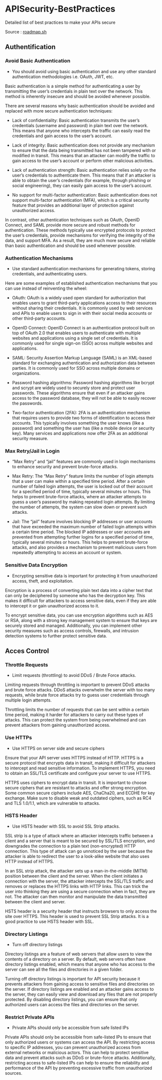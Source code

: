 # APISecurity-BestPractices
Detailed list of best practices to make your APIs secure

Source : [roadmap.sh](https://roadmap.sh/best-practices/api-security)

## Authentification
### Avoid Basic Authentication
- You should avoid using basic authentication and use any other standard authentication methodologies i.e. OAuth, JWT, etc.

Basic authentication is a simple method for authenticating a user by transmitting the user’s credentials in plain text over the network. This method is inherently insecure and should be avoided whenever possible.

There are several reasons why basic authentication should be avoided and replaced with more secure authentication techniques:

- Lack of confidentiality: Basic authentication transmits the user’s credentials (username and password) in plain text over the network. This means that anyone who intercepts the traffic can easily read the credentials and gain access to the user’s account.

- Lack of integrity: Basic authentication does not provide any mechanism to ensure that the data being transmitted has not been tampered with or modified in transit. This means that an attacker can modify the traffic to gain access to the user’s account or perform other malicious activities.

- Lack of authentication strength: Basic authentication relies solely on the user’s credentials to authenticate them. This means that if an attacker is able to obtain the user’s credentials (for example, through phishing or social engineering), they can easily gain access to the user’s account.

- No support for multi-factor authentication: Basic authentication does not support multi-factor authentication (MFA), which is a critical security feature that provides an additional layer of protection against unauthorized access.

In contrast, other authentication techniques such as OAuth, OpenID Connect, and SAML provide more secure and robust methods for authentication. These methods typically use encrypted protocols to protect the user’s credentials, provide mechanisms for verifying the integrity of the data, and support MFA. As a result, they are much more secure and reliable than basic authentication and should be used whenever possible.

### Authentication Mechanisms
- Use standard authentication mechanisms for generating tokens, storing credentials, and authenticating users.

Here are some examples of established authentication mechanisms that you can use instead of reinventing the wheel:

- OAuth: OAuth is a widely used open standard for authorization that enables users to grant third-party applications access to their resources without sharing their credentials. It is commonly used by web services and APIs to enable users to sign in with their social media accounts or other third-party accounts.

- OpenID Connect: OpenID Connect is an authentication protocol built on top of OAuth 2.0 that enables users to authenticate with multiple websites and applications using a single set of credentials. It is commonly used for single sign-on (SSO) across multiple websites and applications.

- SAML: Security Assertion Markup Language (SAML) is an XML-based standard for exchanging authentication and authorization data between parties. It is commonly used for SSO across multiple domains or organizations.

- Password hashing algorithms: Password hashing algorithms like bcrypt and scrypt are widely used to securely store and protect user passwords. These algorithms ensure that even if an attacker gains access to the password database, they will not be able to easily recover the passwords.

- Two-factor authentication (2FA): 2FA is an authentication mechanism that requires users to provide two forms of identification to access their accounts. This typically involves something the user knows (like a password) and something the user has (like a mobile device or security key). Many services and applications now offer 2FA as an additional security measure.

### Max Retry/Jail in Login
- “Max Retry” and “jail” features are commonly used in login mechanisms to enhance security and prevent brute-force attacks.

- Max Retry: The “Max Retry” feature limits the number of login attempts that a user can make within a specified time period. After a certain number of failed login attempts, the user is locked out of their account for a specified period of time, typically several minutes or hours. This helps to prevent brute-force attacks, where an attacker attempts to guess a user’s password by making repeated login attempts. By limiting the number of attempts, the system can slow down or prevent such attacks.

- Jail: The “jail” feature involves blocking IP addresses or user accounts that have exceeded the maximum number of failed login attempts within a certain time period. The blocked IP addresses or user accounts are prevented from attempting further logins for a specified period of time, typically several minutes or hours. This helps to prevent brute-force attacks, and also provides a mechanism to prevent malicious users from repeatedly attempting to access an account or system.

### Sensitive Data Encryption
- Encrypting sensitive data is important for protecting it from unauthorized access, theft, and exploitation.

Encryption is a process of converting plain text data into a cipher text that can only be deciphered by someone who has the decryption key. This makes it difficult for attackers to access sensitive data, even if they are able to intercept it or gain unauthorized access to it.

To encrypt sensitive data, you can use encryption algorithms such as AES or RSA, along with a strong key management system to ensure that keys are securely stored and managed. Additionally, you can implement other security measures such as access controls, firewalls, and intrusion detection systems to further protect sensitive data.

## Acces Control
### Throttle Requests
- Limit requests (throttling) to avoid DDoS / Brute Force attacks.

Limiting requests through throttling is important to prevent DDoS attacks and brute force attacks. DDoS attacks overwhelm the server with too many requests, while brute force attacks try to guess user credentials through multiple login attempts.

Throttling limits the number of requests that can be sent within a certain time period, making it harder for attackers to carry out these types of attacks. This can protect the system from being overwhelmed and can prevent attackers from gaining unauthorized access.

### Use HTTPs
- Use HTTPS on server side and secure ciphers

Ensure that your API server uses HTTPS instead of HTTP. HTTPS is a secure protocol that encrypts data in transit, making it difficult for attackers to intercept and read sensitive information. To implement HTTPS, you need to obtain an SSL/TLS certificate and configure your server to use HTTPS.

HTTPS uses ciphers to encrypt data in transit. It is important to choose secure ciphers that are resistant to attacks and offer strong encryption. Some common secure ciphers include AES, ChaCha20, and ECDHE for key exchange. Make sure to disable weak and outdated ciphers, such as RC4 and TLS 1.0/1.1, which are vulnerable to attacks.

### HSTS Header
- Use HSTS header with SSL to avoid SSL Strip attacks.

SSL strip is a type of attack where an attacker intercepts traffic between a client and a server that is meant to be secured by SSL/TLS encryption, and downgrades the connection to a plain text (non-encrypted) HTTP connection. This type of attack can go unnoticed by the user because the attacker is able to redirect the user to a look-alike website that also uses HTTP instead of HTTPS.

In an SSL strip attack, the attacker sets up a man-in-the-middle (MITM) position between the client and the server. When the client initiates a connection with the server, the attacker intercepts the SSL/TLS traffic and removes or replaces the HTTPS links with HTTP links. This can trick the user into thinking they are using a secure connection when in fact, they are not. The attacker can then monitor and manipulate the data transmitted between the client and server.

HSTS header is a security header that instructs browsers to only access the site over HTTPS. This header is used to prevent SSL Strip attacks. It is a good practice to use HSTS header with SSL.

### Directory Listings
- Turn off directory listings

Directory listings are a feature of web servers that allow users to view the contents of a directory on a server. By default, web servers often have directory listings enabled, which means that anyone who has access to the server can see all the files and directories in a given folder.

Turning off directory listings is important for API security because it prevents attackers from gaining access to sensitive files and directories on the server. If directory listings are enabled and an attacker gains access to the server, they can easily view and download any files that are not properly protected. By disabling directory listings, you can ensure that only authorized users can access the files and directories on the server.

### Restrict Private APIs
- Private APIs should only be accessible from safe listed IPs

Private APIs should only be accessible from safe-listed IPs to ensure that only authorized users or systems can access the API. By restricting access to specific IP addresses, you can prevent unauthorized access from external networks or malicious actors. This can help to protect sensitive data and prevent attacks such as DDoS or brute-force attacks. Additionally, restricting access to safe-listed IPs can help to ensure the reliability and performance of the API by preventing excessive traffic from unauthorized sources.
